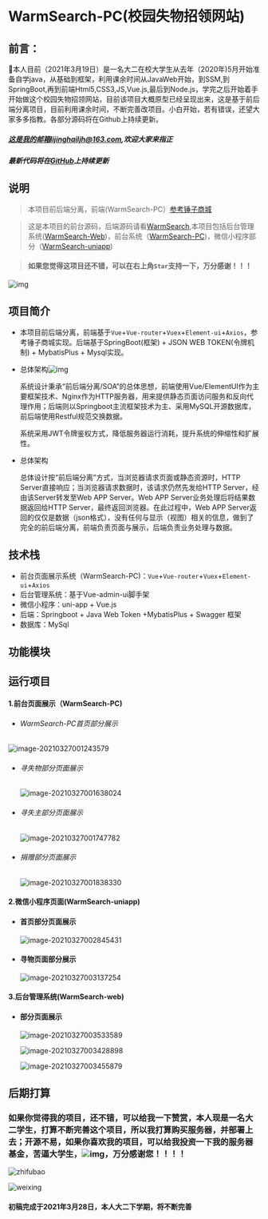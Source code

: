 # WarmSearch-PC(校园失物招领网站)

## 前言：

🏫本人目前（2021年3月19日）是一名大二在校大学生从去年（2020年)5月开始准备自学java，从基础到框架，利用课余时间从JavaWeb开始，到SSM,到SpringBoot,再到前端Html5,CSS3,JS,Vue.js,最后到Node.js，学完之后开始着手开始做这个校园失物招领网站，目前该项目大概原型已经呈现出来，这是基于前后端分离项目，目前利用课余时间，不断完善改项目。小白开始，若有错误，还望大家多多指教。各部分源码将在Github上持续更新。

##### 这是我的邮箱lijinghailjh@163.com,欢迎大家来指正

##### 最新代码将在[GitHub](https://github.com/Dorian1015)上持续更新



## 说明

> 本项目前后端分离，前端(WarmSearch-PC）[参考锤子商城](https://www.smartisan.com/)

> 这是本项目的前台源码，后端源码请看[WarmSearch](https://github.com/Dorian1015/WarmSearch),本项目包括后台管理系统([WarmSearch-Web](https://github.com/Dorian1015/WarmSearch-Web))，前台系统（[WarmSearch-PC](https://github.com/Dorian1015/WarmSearch-PC))，微信小程序部分（[WarmSearch-uniapp](https://github.com/Dorian1015/WarmSearch-uniapp))

> #### 如果您觉得这项目还不错，可以在右上角`Star`支持一下，万分感谢！！！

![img](README.assets/0E503FDA.gif)

## 项目简介

- 本项目前后端分离，前端基于`Vue`+`Vue-router`+`Vuex`+`Element-ui`+`Axios`，参考锤子商城实现。后端基于SpringBoot(框架) + JSON WEB TOKEN(令牌机制) + MybatisPlus + Mysql实现。

- 总体架构![img](README.assets/clip_image002.jpg)

  系统设计秉承“前后端分离/SOA”的总体思想，前端使用Vue/ElementUI作为主要框架技术、Nginx作为HTTP服务器，用来提供静态页面访问服务和反向代理作用；后端则以Springboot主流框架技术为主、采用MySQL开源数据库，前后端使用Restful规范交换数据。 

  系统采用JWT令牌鉴权方式，降低服务器运行消耗，提升系统的伸缩性和扩展性。

- 总体架构

  总体设计按“前后端分离”方式，当浏览器请求页面或静态资源时，HTTP Server直接响应；当浏览器请求数据时，该请求仍然先发给HTTP Server，经由该Server转发至Web APP Server。Web APP Server业务处理后将结果数据返回给HTTP Server，最终返回浏览器。在此过程中，Web APP Server返回的仅仅是数据（json格式），没有任何与显示（视图）相关的信息，做到了完全的前后端分离，前端负责页面与展示，后端负责业务处理与数据。

## 技术栈

- 前台页面展示系统（WarmSearch-PC)：`Vue`+`Vue-router`+`Vuex`+`Element-ui`+`Axios`
- 后台管理系统：基于Vue-admin-ui脚手架
- 微信小程序：uni-app + Vue.js
- 后端：Springboot + Java Web Token +MybatisPlus + Swagger 框架
- 数据库：MySql

## 功能模块



## 运行项目

#### 1.前台页面展示（WarmSearch-PC)

- ###### WarmSearch-PC首页部分展示

![image-20210327001243579](README.assets/image-20210327001243579.png)

- ###### 寻失物部分页面展示

  ![image-20210327001638024](README.assets/image-20210327001638024.png)

- ###### 寻失主部分页面展示

  ![image-20210327001747782](README.assets/image-20210327001747782.png)

- ###### 捐赠部分页面展示

  ![image-20210327001838330](README.assets/image-20210327001838330.png)



#### 2.微信小程序页面(WarmSearch-uniapp)

- #### 首页部分页面展示

  ![image-20210327002845431](README.assets/image-20210327002845431.png)

- #### 寻物页面部分展示

  ![image-20210327003137254](README.assets/image-20210327003137254.png)

#### 3.后台管理系统(WarmSearch-web)

- #### 部分页面展示

  ![image-20210327003533589](README.assets/image-20210327003533589.png)

  ![image-20210327003428898](README.assets/image-20210327003428898.png)

  ![image-20210327003455879](README.assets/image-20210327003455879.png)


## 后期打算
### 如果你觉得我的项目，还不错，可以给我一下赞赏，本人现是一名大二学生，打算不断完善这个项目，所以我打算购买服务器，并部署上去；开源不易，如果你喜欢我的项目，可以给我投资一下我的服务器基金，苦逼大学生，![img](README.assets/039D3F96.jpg)，万分感谢您！！！！

![zhifubao](README.assets/zhifubao.jpg)

![weixing](README.assets/weixing.png)



#### 初稿完成于2021年3月28日，本人大二下学期，将不断完善
